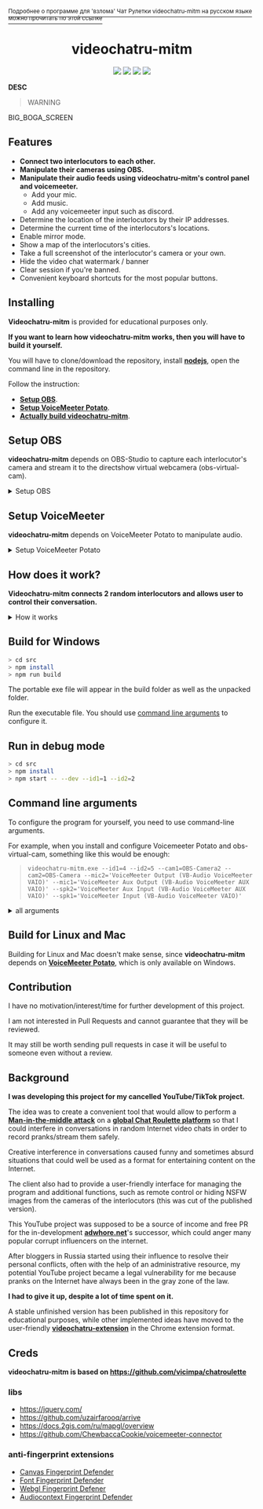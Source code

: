 [<sup>Подробнее о программе для 'взлома' Чат Рулетки videochatru-mitm на русском языке можно прочитать по этой ссылке</sup>](README_RU.md)  
<h1 align="center">videochatru-mitm</h1>

<p align="center">
<img src="https://img.shields.io/github/contributors/qrlk/videochatru-mitm" >
<img src="https://img.shields.io/github/last-commit/qrlk/videochatru-mitm" >
<img src="https://img.shields.io/github/license/qrlk/videochatru-mitm" >
<img src="https://img.shields.io/date/1632816617?label=released" >
</p>

**DESC**

> WARNING

BIG_BOGA_SCREEN

## Features
* **Connect two interlocutors to each other.**
* **Manipulate their cameras using OBS.**
* **Manipulate their audio feeds using videochatru-mitm's control panel and voicemeeter.**
  * Add your mic.
  * Add music.
  * Add any voicemeeter input such as discord.
* Determine the location of the interlocutors by their IP addresses.
* Determine the current time of the interlocutors's locations.
* Enable mirror mode.
* Show a map of the interlocutors's cities.
* Take a full screenshot of the interlocutor's camera or your own.
* Hide the video chat watermark / banner
* Clear session if you're banned.
* Convenient keyboard shortcuts for the most popular buttons.

## Installing
**Videochatru-mitm** is provided for educational purposes only.  

**If you want to learn how videochatru-mitm works, then you will have to build it yourself.**

You will have to clone/download the repository, install **[nodejs](http://nodejs.org/en/download)**, open the command line in the repository.

Follow the instruction:
* **[Setup OBS](#)**.
* **[Setup VoiceMeeter Potato](#)**.
* **[Actually build videochatru-mitm](#)**.

## Setup OBS
**videochatru-mitm** depends on OBS-Studio to capture each interlocutor's camera and stream it to the directshow virtual webcamera (obs-virtual-cam).
<details>
 <summary>Setup OBS</summary>  
  
* Install OBS-Studio.
* Install obs-virtual-cam.
  * Select 4 cameras.
* (optional) change each camera's name.
  * open regedit.exe
  * search for "obs-camera"
  * replace each unique camera to something unique like "CAMERA1"/"CAMERA2"/"CAMERA3"/"CAMERA4".
* Select OBS output resolution: 640x480.
* Select OBS bitrate output ~900 kbps (?).
* Enable Studio mode.
* Create two scenes, on each capture each videochatru-mitm's window and crop it so that the interlocutor's camera occupies the entire screen.
* Create a scene filter Virtual Camera and select CAMERA1/CAMERA2, press 'start'.
* Select the first scene, then press 'Transition', then select second scene so they both cameras can work.
* Pass these camera names as a command-line arguments later.

P.S. Always start filter output before reading input from the camera, otherwise the camera's extension will be fixed at 1920x1080 until reboot.
</details>

## Setup VoiceMeeter
**videochatru-mitm** depends on VoiceMeeter Potato to manipulate audio.
<details>
 <summary>Setup VoiceMeeter Potato</summary>  
  
* Install VoiceMeeter Potato.
* Select your mic at `HARWARE INPUT 5`
* Select your speaker at `HARDWARE OUTPUT A1`
* Select `VAIO 3` as default sound output on your pc.
* Make sure that `Virtual Input VoiceMeeter VAIO` has `A1` and `B1` enabled.
* Make sure that `Virtual Input VoiceMeeter AUX` has `A1` and `B2` enabled.
* `HARWARE INPUT 4` and `HARWARE INPUT 3` are used as discord/music input, use [VAC](https://vac.muzychenko.net/en/) if you want this functionality.

P.S. You should run VoiceMeeter on every startup (there is also a such option), otherwise you won't have sound.  
</details>

## How does it work?
**Videochatru-mitm connects 2 random interlocutors and allows user to control their conversation.**
<details>
 <summary>How it works</summary>  
  
* **Videochatru-mitm** creates two [BrowserWindow](https://www.electronjs.org/docs/api/browser-window)'s instances with https://videochatru.com/embed in each one.
* **Videochatru-mitm** injects a control panel into [videochatru](https://videochatru.com)'m DOM.
  * There is also a [remote control]().
* [Integrated extensions]() bypass fingerprinting so both istances can work together.
* [Obs-studio](https://obsproject.com/) captures each instance's interlocutor's cam and outputs it through [obs-virtual-cam](https://github.com/Fenrirthviti/obs-virtual-cam).
  * **Videochatru-mitm** selects the other interlocutor's camera input based on the [command line arguments]() passed to it.
* [VoiceMeeter Potato](https://vb-audio.com/Voicemeeter/potato.htm) handles audio mixering, receiving commands from users via [voicemeeter-connector](https://github.com/ChewbaccaCookie/voicemeeter-connector).
  * **Videochatru-mitm** selects speaker output based on the [command line arguments]() passed to it.
  * VoiceMeeter Potato 
  * **Videochatru-mitm** selects camera input based on the [command line arguments]() passed to it.


I experimented with webrtc to implement [mitm](https://en.wikipedia.org/wiki/Man-in-the-middle_attack), but due to some chrome bugs and unpleasant delays, it was easier to stay dependent on [VoiceMeeter Potato](https://vb-audio.com/Voicemeeter/potato.htm)/[obs-virtual-cam](https://github.com/Fenrirthviti/obs-virtual-cam).
</details>

## Build for Windows

```bash
> cd src
> npm install
> npm run build
```
The portable exe file will appear in the build folder as well as the unpacked folder.  

Run the executable file. You should use [command line arguments]() to configure it.
## Run in debug mode

```bash
> cd src
> npm install
> npm start -- --dev --id1=1 --id2=2
```
## Command line arguments
To configure the program for yourself, you need to use command-line arguments. 

For example, when you install and configure Voicemeeter Potato and obs-virtual-cam, something like this would be enough:

> `videochatru-mitm.exe --id1=4 --id2=5 --cam1=OBS-Camera2 --cam2=OBS-Camera --mic2='VoiceMeeter Output (VB-Audio VoiceMeeter VAIO)' --mic1='VoiceMeeter Aux Output (VB-Audio VoiceMeeter AUX VAIO)' --spk2='VoiceMeeter Aux Input (VB-Audio VoiceMeeter AUX VAIO)' --spk1='VoiceMeeter Input (VB-Audio VoiceMeeter VAIO)' `
<details>
<summary>all arguments</summary>

### window n1
* `id1` - id of the permanent [session](https://www.electronjs.org/docs/api/session ) for the first window.
  * **By default:** 1.
* `cam1` is the name of the camera for the first window.
  * This camera will be selected from the list.
  * Specify here the camera that shows the image from another window.
* `mic1` is the name of the microphone for the first window.
  * This microphone will be selected from the list.
  * Specify here the virtual cable to which the sound comes from another window.
* `spk1` is the name of the audio output device for the first window.
  * This audio output device will be selected from the list.
  * Specify here the virtual cable to which you want to send audio to another window.
### window n2
* `id2` - id of the permanent [session](https://www.electronjs.org/docs/api/session ) for the first window.
  * **By default:** 2.
* `cam2` is the name of the camera for the second window.
  * This camera will be selected from the list.
  * Specify here the camera that shows the image from another window.
* `mic2` is the name of the microphone for the second window.
  * This microphone will be selected from the list.
  * Specify here the virtual cable to which the sound comes from another window.
* `spk2` is the name of the microphone for the second window.
  * This audio output device will be selected from the list.
  * Specify here the virtual cable to which you want to send audio to another window.
### voicemeeter
* `input1` is the Voicemeeter input number to which the sound comes from the first window.
  * **By default:** 5.
* `input2` is the Voicemeeter input number to which the sound comes from the second window.
  * **By default:** 6.
* `inputmic` is the Voicemeeter input number that your microphone is on.
  * **By default:** 4.
* `inputmusic` is the Voicemeeter input number on which the virtual cable that the music comes from the player is on.
  * **By default:** 2.
* `inputdiscord` - the number of the Voicemeeter input on which the virtual cable to which the sound from the discord comes.
  * **By default:** 3.
* `outputspeaker` - the number of the VoiceMeeter output to your headphones.
  * **By default:** 0.
* `outputmicmusictodiscord` is the VoiceMeeter output number where the music will be output if you want to mix it with a microphone and output it to discord.
  * **By default:** 1.
<details>
<summary>Numbers</summary>

* 0 - A1
* 1 - A2
* 2 - A3
* 3 - A4
* 4 - A5
* 5 - B1
* 6 - B2
* 7 - B3
</details>

### other
* `ws` - is the web socket address of the server for remote management.
* `checkip` - if specified, it will show information about your IP at the start.

</details>

## Build for Linux and Mac
Building for Linux and Mac doesn't make sense, since **videochatru-mitm** depends on **[VoiceMeeter Potato](https://vb-audio.com/Voicemeeter/potato.htm)**, which is only available on Windows.

## Contribution
I have no motivation/interest/time for further development of this project.  

I am not interested in Pull Requests and cannot guarantee that they will be reviewed.

It may still be worth sending pull requests in case it will be useful to someone even without a review.

## Background
**I was developing this project for my cancelled YouTube/TikTok project.**

The idea was to create a convenient tool that would allow to perform a **[Man-in-the-middle attack](https://en.wikipedia.org/wiki/Man-in-the-middle_attack)** on a **[global Chat Roulette platform](https://github.com/qrlk/videochatru-extension#what-is-chat-roulette)** so that I could interfere in conversations in random Internet video chats in order to record pranks/stream them safely.


Creative interference in conversations caused funny and sometimes absurd situations that could well be used as a format for entertaining content on the Internet.

The client also had to provide a user-friendly interface for managing the program and additional functions, such as remote control or hiding NSFW images from the cameras of the interlocutors (this was cut of the published version).

This YouTube project was supposed to be a source of income and free PR for the in-development **[adwhore.net](https://adwhore.net)**'s successor, which could anger many popular corrupt influencers on the internet.

After bloggers in Russia started using their influence to resolve their personal conflicts, often with the help of an administrative resource, my potential YouTube project became a legal vulnerability for me because pranks on the Internet have always been in the gray zone of the law.  

**I had to give it up, despite a lot of time spent on it.**

A stable unfinished version has been published in this repository for educational purposes, while other implemented ideas have moved to the user-friendly **[videochatru-extension](https://github.com/qrlk/videochatru-extension)** in the Chrome extension format.

## Creds
**videochatru-mitm is based on https://github.com/vicimpa/chatroulette**

### libs
* https://jquery.com/
* https://github.com/uzairfarooq/arrive
* https://docs.2gis.com/ru/mapgl/overview
* https://github.com/ChewbaccaCookie/voicemeeter-connector

### anti-fingerprint extensions

* [Canvas Fingerprint Defender](https://chrome.google.com/webstore/detail/canvas-fingerprint-defend/lanfdkkpgfjfdikkncbnojekcppdebfp)
* [Font Fingerprint Defender](https://chrome.google.com/webstore/detail/font-fingerprint-defender/fhkphphbadjkepgfljndicmgdlndmoke)
* [Webgl Fingerprint Defener](https://chrome.google.com/webstore/detail/webgl-fingerprint-defende/olnbjpaejebpnokblkepbphhembdicik)
* [Audiocontext Fingerprint Defender](https://chrome.google.com/webstore/detail/audiocontext-fingerprint/pcbjiidheaempljdefbdplebgdgpjcbe)

